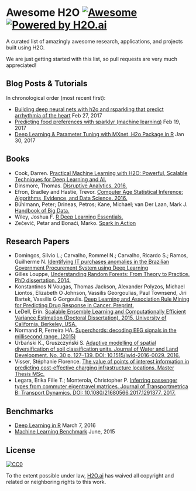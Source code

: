 # Awesome H2O [![Awesome](https://cdn.rawgit.com/sindresorhus/awesome/d7305f38d29fed78fa85652e3a63e154dd8e8829/media/badge.svg)](https://github.com/sindresorhus/awesome) [![Powered by H2O.ai](https://img.shields.io/badge/powered%20by-h2oai-yellow.svg)](https://github.com/h2oai/)

A curated list of amazingly awesome research, applications, and projects built using H2O. 

We are just getting started with this list, so pull requests are very much appreciated!

## Blog Posts & Tutorials

In chronological order (most recent first):

- [Building deep neural nets with h2o and rsparkling that predict arrhythmia of the heart](https://shiring.github.io/machine_learning/2017/02/27/h2o) Feb 27, 2017
- [Predicting food preferences with sparklyr (machine learning)](https://shiring.github.io/machine_learning/2017/02/19/food_spark) Feb 19, 2017
- [Deep Learning & Parameter Tuning with MXnet, H2o Package in R](http://blog.hackerearth.com/understanding-deep-learning-parameter-tuning-with-mxnet-h2o-package-in-r) Jan 30, 2017

## Books

- Cook, Darren. [Practical Machine Learning with H2O: Powerful, Scalable Techniques for Deep Learning and AI.](https://www.amazon.com/Practical-Machine-Learning-H2O-Techniques/dp/149196460X)
- Dinsmore, Thomas. [Disruptive Analytics. 2016.](http://link.springer.com/book/10.1007/978-1-4842-1311-7)
- Efron, Bradley and Hastie, Trevor. [Computer Age Statistical Inference: Algorithms, Evidence, and Data Science. 2016.](https://web.stanford.edu/~hastie/CASI/)
- Bühlmann, Peter; Drineas, Petros; Kane, Michael; van Der Laan, Mark J. [Handbook of Big Data.](https://www.crcpress.com/Handbook-of-Big-Data/Buhlmann-Drineas-Kane-van-der-Laan/p/book/9781482249071)
- Wiley, Joshua F. [R Deep Learning Essentials.](https://www.packtpub.com/big-data-and-business-intelligence/r-deep-learning-essentials)
- Zečević, Petar and Bonaći, Marko. [Spark in Action](https://www.manning.com/books/spark-in-action)

## Research Papers

- Domingos, Silvio L.; Carvalho, Rommel N.; Carvalho, Ricardo S.; Ramos, Guilherme N. [Identifying IT purchases anomalies in the Brazilian Government Procurement System using Deep Learning](http://www.h2o.ai/wp-content/uploads/2017/01/Identifying-IT-purchases-anomalies-in-the-Brazilian-Government-Procurement-System-using-Deep-Learning.pdf)
- Gilles Louppe, [Understanding Random Forests: From Theory to Practice. PhD dissertation. 2014.](https://github.com/glouppe/phd-thesis)
- Konstantinos N Vougas, Thomas Jackson, Alexander Polyzos, Michael Liontos, Elizabeth O Johnson, Vassilis Georgoulias, Paul Townsend, Jiri Bartek, Vassilis G Gorgoulis. [Deep Learning and Association Rule Mining for Predicting Drug Response in Cancer. Preprint.](http://dx.doi.org/10.1101/070490)
- LeDell, Erin. [Scalable Ensemble Learning and Computationally Efficient Variance Estimation (Doctoral Dissertation). 2015. University of California, Berkeley, USA.](http://www.stat.berkeley.edu/~ledell/papers/ledell-phd-thesis.pdf)
- Normand R, Ferreira HA. [Superchords: decoding EEG signals in the millisecond range. (2015)](https://dx.doi.org/10.7287/peerj.preprints.1265v1)
- Urbański K., Gruszczyński S. [Adaptive modelling of spatial diversification of soil classification units. Journal of Water and Land Development. No. 30 p. 127–139. DOI: 10.1515/jwld-2016-0029. 2016.](https://www.degruyter.com/downloadpdf/j/jwld.2016.30.issue-1/jwld-2016-0029/jwld-2016-0029.xml)
- Visser, Stéphanie Florence. [The value of points of interest information in predicting cost-effective charging infrastructure locations. Master Thesis MSc.](http://www.rsm.nl/fileadmin/Images_NEW/ECFEB/The_value_of_points_of_interest_information.pdf)
- Legara, Erika Fille T.; Monterola, Christopher P. [Inferring passenger types from commuter eigentravel matrices. Journal of Transportmetrica B: Transport Dynamics. DOI: 10.1080/21680566.2017.1291377. 2017.](http://www.tandfonline.com/doi/abs/10.1080/21680566.2017.1291377?journalCode=ttrb20)

## Benchmarks

- [Deep Learning in R](http://www.rblog.uni-freiburg.de/2017/02/07/deep-learning-in-r/) March 7, 2016
- [Machine Learning Benchmark](https://github.com/szilard/benchm-ml) June, 2015

## License

[![CC0](https://i.creativecommons.org/p/zero/1.0/88x31.png)](https://creativecommons.org/publicdomain/zero/1.0/)

To the extent possible under law, [H2O.ai](http://h2o.ai) has waived all copyright and related or neighboring rights to this work.
